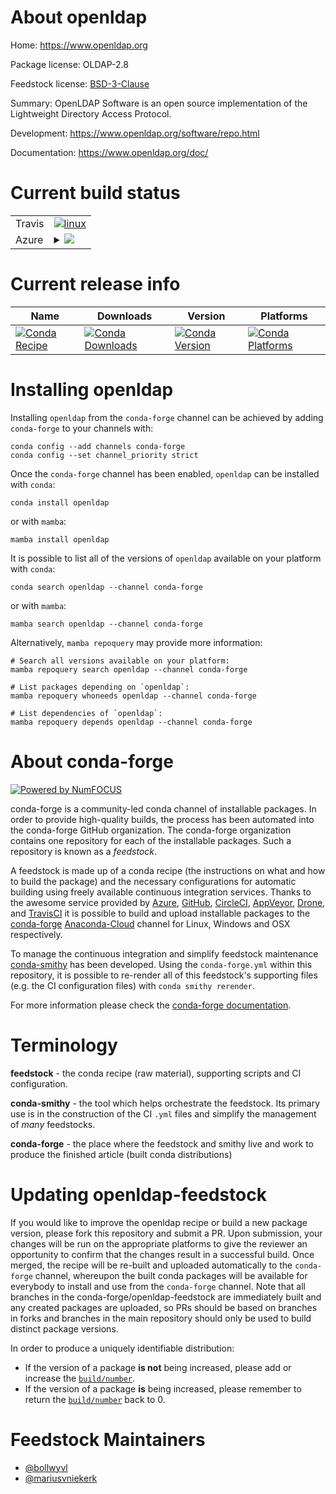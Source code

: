 About openldap
==============

Home: https://www.openldap.org

Package license: OLDAP-2.8

Feedstock license: [BSD-3-Clause](https://github.com/conda-forge/openldap-feedstock/blob/main/LICENSE.txt)

Summary: OpenLDAP Software is an open source implementation of the Lightweight Directory Access Protocol.


Development: https://www.openldap.org/software/repo.html

Documentation: https://www.openldap.org/doc/

Current build status
====================


<table><tr>
    <td>Travis</td>
    <td>
      <a href="https://app.travis-ci.com/conda-forge/openldap-feedstock">
        <img alt="linux" src="https://img.shields.io/travis/com/conda-forge/openldap-feedstock/main.svg?label=Linux">
      </a>
    </td>
  </tr>
    
  <tr>
    <td>Azure</td>
    <td>
      <details>
        <summary>
          <a href="https://dev.azure.com/conda-forge/feedstock-builds/_build/latest?definitionId=2349&branchName=main">
            <img src="https://dev.azure.com/conda-forge/feedstock-builds/_apis/build/status/openldap-feedstock?branchName=main">
          </a>
        </summary>
        <table>
          <thead><tr><th>Variant</th><th>Status</th></tr></thead>
          <tbody><tr>
              <td>linux_64_openssl1.1.1</td>
              <td>
                <a href="https://dev.azure.com/conda-forge/feedstock-builds/_build/latest?definitionId=2349&branchName=main">
                  <img src="https://dev.azure.com/conda-forge/feedstock-builds/_apis/build/status/openldap-feedstock?branchName=main&jobName=linux&configuration=linux_64_openssl1.1.1" alt="variant">
                </a>
              </td>
            </tr><tr>
              <td>linux_64_openssl3</td>
              <td>
                <a href="https://dev.azure.com/conda-forge/feedstock-builds/_build/latest?definitionId=2349&branchName=main">
                  <img src="https://dev.azure.com/conda-forge/feedstock-builds/_apis/build/status/openldap-feedstock?branchName=main&jobName=linux&configuration=linux_64_openssl3" alt="variant">
                </a>
              </td>
            </tr><tr>
              <td>linux_aarch64_openssl1.1.1</td>
              <td>
                <a href="https://dev.azure.com/conda-forge/feedstock-builds/_build/latest?definitionId=2349&branchName=main">
                  <img src="https://dev.azure.com/conda-forge/feedstock-builds/_apis/build/status/openldap-feedstock?branchName=main&jobName=linux&configuration=linux_aarch64_openssl1.1.1" alt="variant">
                </a>
              </td>
            </tr><tr>
              <td>linux_aarch64_openssl3</td>
              <td>
                <a href="https://dev.azure.com/conda-forge/feedstock-builds/_build/latest?definitionId=2349&branchName=main">
                  <img src="https://dev.azure.com/conda-forge/feedstock-builds/_apis/build/status/openldap-feedstock?branchName=main&jobName=linux&configuration=linux_aarch64_openssl3" alt="variant">
                </a>
              </td>
            </tr><tr>
              <td>linux_ppc64le_openssl1.1.1</td>
              <td>
                <a href="https://dev.azure.com/conda-forge/feedstock-builds/_build/latest?definitionId=2349&branchName=main">
                  <img src="https://dev.azure.com/conda-forge/feedstock-builds/_apis/build/status/openldap-feedstock?branchName=main&jobName=linux&configuration=linux_ppc64le_openssl1.1.1" alt="variant">
                </a>
              </td>
            </tr><tr>
              <td>linux_ppc64le_openssl3</td>
              <td>
                <a href="https://dev.azure.com/conda-forge/feedstock-builds/_build/latest?definitionId=2349&branchName=main">
                  <img src="https://dev.azure.com/conda-forge/feedstock-builds/_apis/build/status/openldap-feedstock?branchName=main&jobName=linux&configuration=linux_ppc64le_openssl3" alt="variant">
                </a>
              </td>
            </tr><tr>
              <td>osx_64_openssl1.1.1</td>
              <td>
                <a href="https://dev.azure.com/conda-forge/feedstock-builds/_build/latest?definitionId=2349&branchName=main">
                  <img src="https://dev.azure.com/conda-forge/feedstock-builds/_apis/build/status/openldap-feedstock?branchName=main&jobName=osx&configuration=osx_64_openssl1.1.1" alt="variant">
                </a>
              </td>
            </tr><tr>
              <td>osx_64_openssl3</td>
              <td>
                <a href="https://dev.azure.com/conda-forge/feedstock-builds/_build/latest?definitionId=2349&branchName=main">
                  <img src="https://dev.azure.com/conda-forge/feedstock-builds/_apis/build/status/openldap-feedstock?branchName=main&jobName=osx&configuration=osx_64_openssl3" alt="variant">
                </a>
              </td>
            </tr><tr>
              <td>osx_arm64_openssl1.1.1</td>
              <td>
                <a href="https://dev.azure.com/conda-forge/feedstock-builds/_build/latest?definitionId=2349&branchName=main">
                  <img src="https://dev.azure.com/conda-forge/feedstock-builds/_apis/build/status/openldap-feedstock?branchName=main&jobName=osx&configuration=osx_arm64_openssl1.1.1" alt="variant">
                </a>
              </td>
            </tr><tr>
              <td>osx_arm64_openssl3</td>
              <td>
                <a href="https://dev.azure.com/conda-forge/feedstock-builds/_build/latest?definitionId=2349&branchName=main">
                  <img src="https://dev.azure.com/conda-forge/feedstock-builds/_apis/build/status/openldap-feedstock?branchName=main&jobName=osx&configuration=osx_arm64_openssl3" alt="variant">
                </a>
              </td>
            </tr>
          </tbody>
        </table>
      </details>
    </td>
  </tr>
</table>

Current release info
====================

| Name | Downloads | Version | Platforms |
| --- | --- | --- | --- |
| [![Conda Recipe](https://img.shields.io/badge/recipe-openldap-green.svg)](https://anaconda.org/conda-forge/openldap) | [![Conda Downloads](https://img.shields.io/conda/dn/conda-forge/openldap.svg)](https://anaconda.org/conda-forge/openldap) | [![Conda Version](https://img.shields.io/conda/vn/conda-forge/openldap.svg)](https://anaconda.org/conda-forge/openldap) | [![Conda Platforms](https://img.shields.io/conda/pn/conda-forge/openldap.svg)](https://anaconda.org/conda-forge/openldap) |

Installing openldap
===================

Installing `openldap` from the `conda-forge` channel can be achieved by adding `conda-forge` to your channels with:

```
conda config --add channels conda-forge
conda config --set channel_priority strict
```

Once the `conda-forge` channel has been enabled, `openldap` can be installed with `conda`:

```
conda install openldap
```

or with `mamba`:

```
mamba install openldap
```

It is possible to list all of the versions of `openldap` available on your platform with `conda`:

```
conda search openldap --channel conda-forge
```

or with `mamba`:

```
mamba search openldap --channel conda-forge
```

Alternatively, `mamba repoquery` may provide more information:

```
# Search all versions available on your platform:
mamba repoquery search openldap --channel conda-forge

# List packages depending on `openldap`:
mamba repoquery whoneeds openldap --channel conda-forge

# List dependencies of `openldap`:
mamba repoquery depends openldap --channel conda-forge
```


About conda-forge
=================

[![Powered by
NumFOCUS](https://img.shields.io/badge/powered%20by-NumFOCUS-orange.svg?style=flat&colorA=E1523D&colorB=007D8A)](https://numfocus.org)

conda-forge is a community-led conda channel of installable packages.
In order to provide high-quality builds, the process has been automated into the
conda-forge GitHub organization. The conda-forge organization contains one repository
for each of the installable packages. Such a repository is known as a *feedstock*.

A feedstock is made up of a conda recipe (the instructions on what and how to build
the package) and the necessary configurations for automatic building using freely
available continuous integration services. Thanks to the awesome service provided by
[Azure](https://azure.microsoft.com/en-us/services/devops/), [GitHub](https://github.com/),
[CircleCI](https://circleci.com/), [AppVeyor](https://www.appveyor.com/),
[Drone](https://cloud.drone.io/welcome), and [TravisCI](https://travis-ci.com/)
it is possible to build and upload installable packages to the
[conda-forge](https://anaconda.org/conda-forge) [Anaconda-Cloud](https://anaconda.org/)
channel for Linux, Windows and OSX respectively.

To manage the continuous integration and simplify feedstock maintenance
[conda-smithy](https://github.com/conda-forge/conda-smithy) has been developed.
Using the ``conda-forge.yml`` within this repository, it is possible to re-render all of
this feedstock's supporting files (e.g. the CI configuration files) with ``conda smithy rerender``.

For more information please check the [conda-forge documentation](https://conda-forge.org/docs/).

Terminology
===========

**feedstock** - the conda recipe (raw material), supporting scripts and CI configuration.

**conda-smithy** - the tool which helps orchestrate the feedstock.
                   Its primary use is in the construction of the CI ``.yml`` files
                   and simplify the management of *many* feedstocks.

**conda-forge** - the place where the feedstock and smithy live and work to
                  produce the finished article (built conda distributions)


Updating openldap-feedstock
===========================

If you would like to improve the openldap recipe or build a new
package version, please fork this repository and submit a PR. Upon submission,
your changes will be run on the appropriate platforms to give the reviewer an
opportunity to confirm that the changes result in a successful build. Once
merged, the recipe will be re-built and uploaded automatically to the
`conda-forge` channel, whereupon the built conda packages will be available for
everybody to install and use from the `conda-forge` channel.
Note that all branches in the conda-forge/openldap-feedstock are
immediately built and any created packages are uploaded, so PRs should be based
on branches in forks and branches in the main repository should only be used to
build distinct package versions.

In order to produce a uniquely identifiable distribution:
 * If the version of a package **is not** being increased, please add or increase
   the [``build/number``](https://docs.conda.io/projects/conda-build/en/latest/resources/define-metadata.html#build-number-and-string).
 * If the version of a package **is** being increased, please remember to return
   the [``build/number``](https://docs.conda.io/projects/conda-build/en/latest/resources/define-metadata.html#build-number-and-string)
   back to 0.

Feedstock Maintainers
=====================

* [@bollwyvl](https://github.com/bollwyvl/)
* [@mariusvniekerk](https://github.com/mariusvniekerk/)

